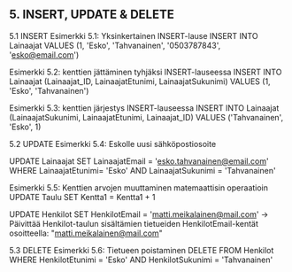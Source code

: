 ## 5. INSERT, UPDATE & DELETE

5.1 INSERT
Esimerkki 5.1: Yksinkertainen INSERT-lause
 INSERT INTO   Lainaajat 
 VALUES        (1, 'Esko', 'Tahvanainen', '0503787843', 'esko@email.com')


Esimerkki 5.2: kenttien jättäminen tyhjäksi INSERT-lauseessa
 INSERT INTO   Lainaajat (Lainaajat_ID, LainaajatEtunimi, LainaajatSukunimi) 
 VALUES        (1, 'Esko', 'Tahvanainen')

Esimerkki 5.3: kenttien järjestys INSERT-lauseessa
 INSERT INTO   Lainaajat (LainaajatSukunimi, LainaajatEtunimi, Lainaajat_ID) 
 VALUES        ('Tahvanainen', 'Esko', 1)

5.2 UPDATE
Esimerkki 5.4: Eskolle uusi sähköpostiosoite

 UPDATE   Lainaajat 
 SET      LainaajatEmail = 'esko.tahvanainen@email.com'
 WHERE    LainaajatEtunimi= 'Esko' AND LainaajatSukunimi = 'Tahvanainen'


Esimerkki 5.5: Kenttien arvojen muuttaminen matemaattisin operaatioin
 UPDATE   Taulu 
 SET      Kentta1 = Kentta1 + 1

UPDATE Henkilot SET HenkilotEmail = 'matti.meikalainen@mail.com'
-> Päivittää Henkilot-taulun sisältämien tietueiden HenkilotEmail-kentät osoitteella: "matti.meikalainen@mail.com"

5.3 DELETE
Esimerkki 5.6: Tietueen poistaminen
 DELETE FROM   Henkilot 
 WHERE         HenkilotEtunimi = 'Esko' AND HenkilotSukunimi = 'Tahvanainen'
